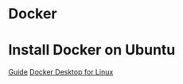 Docker
======

# Install Docker on Ubuntu
[Guide](https://docs.docker.com/engine/install/ubuntu/#installation-methods)
[Docker Desktop for Linux](https://docs.docker.com/desktop/install/linux-install/)
